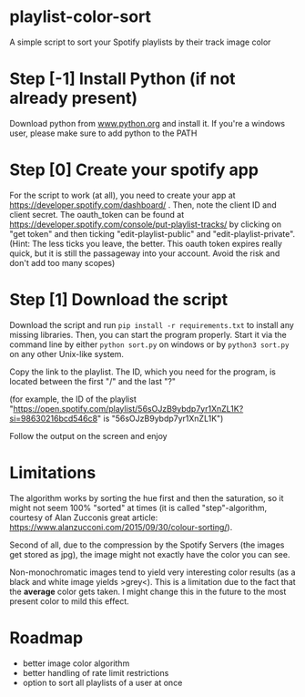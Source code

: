 # playlist-color-sort
A simple script to sort your Spotify playlists by their track image color 

# Step [-1] Install Python (if not already present)
Download python from www.python.org and install it. If you're a windows user, please make sure to add python to the PATH

# Step [0] Create your spotify app
For the script to work (at all), you need to create your app at https://developer.spotify.com/dashboard/ . Then, note the client ID and client secret.
The oauth_token can be found at https://developer.spotify.com/console/put-playlist-tracks/ by clicking on "get token" and then ticking "edit-playlist-public" and "edit-playlist-private". (Hint: The less ticks you leave, the better. This oauth token expires really quick, but it is still the passageway into your account. Avoid the risk and don't add too many scopes)

# Step [1] Download the script
Download the script and run `pip install -r requirements.txt` to install any missing libraries. Then, you can start the program properly.
Start it via the command line by either `python sort.py` on windows or by `python3 sort.py` on any other Unix-like system.

Copy the link to the playlist. The ID, which you need for the program, is located between the first "/" and the last "?"

(for example, the ID of the playlist "https://open.spotify.com/playlist/56sOJzB9ybdp7yr1XnZL1K?si=98630216bcd546c8" is "56sOJzB9ybdp7yr1XnZL1K")

Follow the output on the screen and enjoy

# Limitations
The algorithm works by sorting the hue first and then the saturation, so it might not seem 100% "sorted" at times (it is called "step"-algorithm, courtesy of Alan Zucconis great article: https://www.alanzucconi.com/2015/09/30/colour-sorting/). 

Second of all, due to the compression by the Spotify Servers (the images get stored as jpg), the image might not exactly have the color you can see. 

Non-monochromatic images tend to yield very interesting color results (as a black and white image yields >grey<). This is a limitation due to the fact that the **average** color gets taken. I might change this in the future to the most present color to mild this effect.

# Roadmap
- better image color algorithm
- better handling of rate limit restrictions
- option to sort all playlists of a user at once
